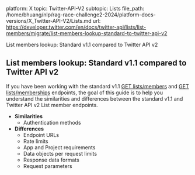 platform: X
topic: Twitter-API-V2
subtopic: Lists
file_path: /home/bhuang/nlp/rag-race-challenge2-2024/platform-docs-versions/X_Twitter-API-V2/Lists.md
url: https://developer.twitter.com/en/docs/twitter-api/lists/list-members/migrate/list-members-lookup-standard-to-twitter-api-v2

List members lookup: Standard v1.1 compared to Twitter API v2

## List members lookup: Standard v1.1 compared to Twitter API v2

If you have been working with the standard v1.1 [GET lists/members](https://developer.twitter.com/en/docs/twitter-api/v1/accounts-and-users/create-manage-lists/api-reference/get-lists-members) and [GET lists/memberships](https://developer.twitter.com/en/docs/twitter-api/v1/accounts-and-users/create-manage-lists/api-reference/get-lists-memberships) endpoints, the goal of this guide is to help you understand the similarities and differences between the standard v1.1 and Twitter API v2 List member endpoints.

* **Similarities**
    * Authentication methods
* **Differences**
    * Endpoint URLs
    * Rate limits
    * App and Project requirements
    * Data objects per request limits
    * Response data formats
    * Request parameters